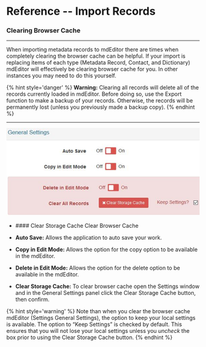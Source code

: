 # Reference -- Import Records 

### Clearing Browser Cache

---

When importing metadata records to mdEditor there are times when completely clearing the browser cache can be helpful.  If your import is replacing items of each type (<span class="md-panel">Metadata Record</span>, <span class="md-panel">Contact</span>, and <span class="md-panel">Dictionary</span>) mdEditor will effectively be clearing browser cache for you.  In other instances you may need to do this yourself.  

{% hint style='danger' %}
  **Warning:** Clearing all records will delete all of the records currently loaded in mdEditor. Before doing so, use the Export function to make a backup of your records. Otherwise, the records will be permanently lost (unless you previously made a backup copy).
{% endhint %}

---

![Settings Window](/assets/reference/import/clear-cache2.JPG)

 * ####<span class="btn btn-danger btn-xs"> <i class="fa fa-times"> </i> Clear Storage Cache</span> Clear Browser Cache

 * **Auto Save:**  Allows the application to auto save your work.

 * **Copy in Edit Mode:** Allows the option for the copy option to be available in the mdEditor.

 * **Delete in Edit Mode:** Allows the option for the delete option to be available in the mdEditor.

 * **Clear Storage Cache:** To clear browser cache open the <span class="md-window">Settings</span> window and in the <span class="md-panel">General Settings</span> panel click the <span class="btn btn-danger btn-xs"> <i class="fa fa-times"> </i> Clear Storage Cache</span> button, then confirm.

 {% hint style='warning' %}
 Note than when you clear the browser cache mdEditor (<span class="md-section">Settings</span> <span class="md-panel">General Settings</span>), the option to keep your local settings is available. The option to “Keep Settings” is checked by default. This ensures that you will not lose your local settings unless you _uncheck_ the box prior to using the <span class="btn btn-danger btn-xs"><i class="fa fa-times"></i> Clear Storage Cache</span> button.
 {% endhint %}
